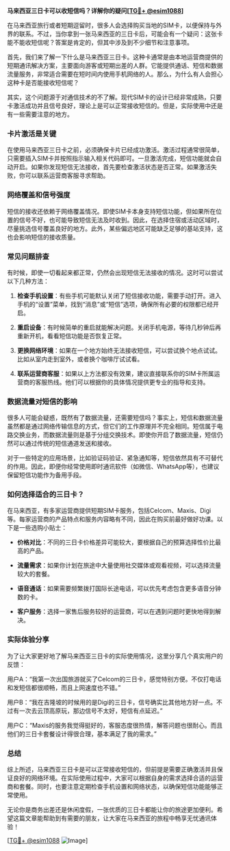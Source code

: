 **马来西亚三日卡可以收短信吗？详解你的疑问[[TG💪+ @esim1088](https://t.me/s/esim1088)]**

在马来西亚旅行或者短期逗留时，很多人会选择购买当地的SIM卡，以便保持与外界的联系。不过，当你拿到一张马来西亚的三日卡后，可能会有一个疑问：这张卡能不能收短信呢？答案是肯定的，但其中涉及到不少细节和注意事项。

首先，我们来了解一下什么是马来西亚三日卡。这种卡通常是由本地运营商提供的短期通讯解决方案，主要面向游客或短期出差的人群。它能提供通话、短信和数据流量服务，非常适合需要在短时间内使用手机网络的人。那么，为什么有人会担心这种卡是否能接收短信呢？

其实，这个问题源于对通信技术的不了解。现代SIM卡的设计已经非常成熟，只要卡激活成功并且信号良好，理论上是可以正常接收短信的。但是，实际使用中还是有一些需要注意的地方。

### 卡片激活是关键

在使用马来西亚三日卡之前，必须确保卡片已经成功激活。激活过程通常很简单，只需要插入SIM卡并按照指示输入相关代码即可。一旦激活完成，短信功能就会自动开启。如果你发现短信无法接收，首先要检查激活状态是否正常。如果激活失败，你可以联系运营商客服寻求帮助。

### 网络覆盖和信号强度

短信的接收还依赖于网络覆盖情况。即使SIM卡本身支持短信功能，但如果所在位置的信号不好，也可能导致短信无法及时收到。因此，在选择住宿或活动区域时，尽量挑选信号覆盖良好的地方。此外，某些偏远地区可能缺乏足够的基站支持，这也会影响短信的接收质量。

### 常见问题排查

有时候，即使一切看起来都正常，仍然会出现短信无法接收的情况。这时可以尝试以下几种方法：

1. **检查手机设置**：有些手机可能默认关闭了短信接收功能，需要手动打开。进入手机的“设置”菜单，找到“消息”或“短信”选项，确保所有必要的权限都已经开启。
   
2. **重启设备**：有时候简单的重启就能解决问题。关闭手机电源，等待几秒钟后再重新开机，看看短信功能是否恢复正常。

3. **更换网络环境**：如果在一个地方始终无法接收短信，可以尝试换个地点试试。比如从室内走到室外，或者换个咖啡厅试试看。

4. **联系运营商客服**：如果以上方法都没有效果，建议直接联系你的SIM卡所属运营商的客服热线。他们可以根据你的具体情况提供更专业的指导和支持。

### 数据流量对短信的影响

很多人可能会疑惑，既然有了数据流量，还需要短信吗？事实上，短信和数据流量虽然都是通过网络传输信息的方式，但它们的工作原理并不完全相同。短信属于电路交换业务，而数据流量则是基于分组交换技术。即使你开启了数据流量，短信仍然可以通过传统的短信通道发送和接收。

对于一些特定的应用场景，比如验证码验证、紧急通知等，短信依然具有不可替代的作用。因此，即便你经常使用即时通讯软件（如微信、WhatsApp等），也建议保留短信功能作为备用手段。

### 如何选择适合的三日卡？

在马来西亚，有多家运营商提供短期SIM卡服务，包括Celcom、Maxis、Digi等。每家运营商的产品特点和服务内容略有不同，因此在购买前最好做好功课。以下是一些选购小贴士：

- **价格对比**：不同的三日卡价格差异可能较大，要根据自己的预算选择性价比最高的产品。
  
- **流量需求**：如果你计划在旅途中大量使用社交媒体或观看视频，可以选择流量较大的套餐。

- **语音通话**：如果需要频繁拨打国际长途电话，可以优先考虑包含更多语音分钟数的卡。

- **客户服务**：选择一家售后服务较好的运营商，可以在遇到问题时更快地得到解决。

### 实际体验分享

为了让大家更好地了解马来西亚三日卡的实际使用情况，这里分享几个真实用户的反馈：

用户A：“我第一次出国旅游就买了Celcom的三日卡，感觉特别方便。不仅打电话和发短信都很顺畅，而且上网速度也不错。”

用户B：“我在吉隆坡的时候用的是Digi的三日卡，信号确实比其他地方好一点。不过有一次去云顶高原玩，那边信号不太好，短信有点延迟。”

用户C：“Maxis的服务我觉得挺好的，客服态度很热情，解答问题也很耐心。而且他们的三日卡套餐设计得很合理，基本满足了我的需求。”

### 总结

综上所述，马来西亚三日卡是可以正常接收短信的，但前提是需要正确激活并且保证良好的网络环境。在实际使用过程中，大家可以根据自身的需求选择合适的运营商和套餐。同时，也要注意定期检查手机设置和网络状态，以确保短信功能能够正常使用。

无论你是商务出差还是休闲度假，一张优质的三日卡都能让你的旅途更加便利。希望这篇文章能帮助到有需要的朋友，让大家在马来西亚的旅程中畅享无忧通讯体验！

[[TG💪+ @esim1088](https://t.me/s/esim1088) ![Image](https://i.postimg.cc/4NQfJmqS/Snipaste-2025-05-13-00-14-12.png)]